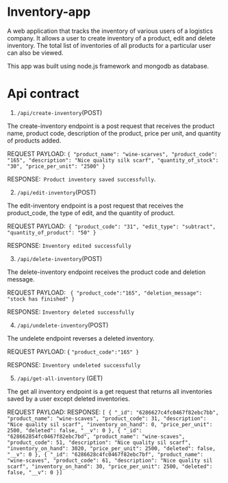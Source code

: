 # Inventory-app
A web application that tracks the inventory of various users of a logistics company.
It allows a user to create inventory of a product, edit and delete inventory. The total list
of inventories of all products for a particular user can also be viewed.

This app was built using node.js framework and mongodb as database.

# Api contract
1. `/api/create-inventory`(POST)

The create-inventory endpoint is a post request that receives the product name, product code,
description of the product, price per unit, and quantity of products added.

REQUEST PAYLOAD:
`{
"product_name": "wine-scarves",
"product_code": "165",
"description": "Nice quality silk scarf",
"quantity_of_stock": "30",
"price_per_unit": "2500"
}`

RESPONSE:` Product inventory saved successfully`.


2. `/api/edit-inventory`(POST)

The edit-inventory endpoint is a post request that receives the product_code, the type of edit, and the quantity of product.

REQUEST PAYLOAD:` {
   "product_code": "31",
   "edit_type": "subtract",
   "quantity_of_product": "50"
   }`

RESPONSE: `Inventory edited successfully`

3. `/api/delete-inventory`(POST)
   
The delete-inventory endpoint receives the product code and deletion message.

REQUEST PAYLOAD:
` {
"product_code":"165",
"deletion_message": "stock has finished"
}`

RESPONSE: `Inventory deleted successfully`

4. `/api/undelete-inventory`(POST)

The undelete endpoint reverses a deleted inventory.

REQUEST PAYLOAD:
{
`"product_code":"165"
}`

RESPONSE: `Inventory undeleted successfully`

5. `/api/get-all-inventory` (GET)

The get all inventory endpoint is a get request that returns all inventories saved by a user except deleted inventories.

REQUEST PAYLOAD: 
RESPONSE:
`[
{
"_id": "6286627c4fc0467f82ebc7bb",
"product_name": "wine-scaves",
"product_code": 31,
"description": "Nice quality sil scarf",
"inventory_on_hand": 0,
"price_per_unit": 2500,
"deleted": false,
"__v": 0
},
{
"_id": "628662854fc0467f82ebc7bd",
"product_name": "wine-scaves",
"product_code": 51,
"description": "Nice quality sil scarf",
"inventory_on_hand": 3020,
"price_per_unit": 2500,
"deleted": false,
"__v": 0
},
{
"_id": "6286628c4fc0467f82ebc7bf",
"product_name": "wine-scaves",
"product_code": 61,
"description": "Nice quality sil scarf",
"inventory_on_hand": 30,
"price_per_unit": 2500,
"deleted": false,
"__v": 0
}]`